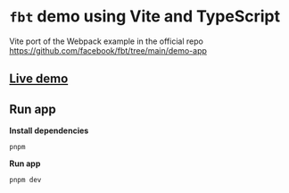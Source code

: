 # `fbt` demo using Vite and TypeScript

Vite port of the Webpack example in the official repo https://github.com/facebook/fbt/tree/main/demo-app

## [Live demo](https://fbt-vite-demo.vercel.app/)

## Run app

**Install dependencies**

```
pnpm
```

**Run app**

```
pnpm dev
```
